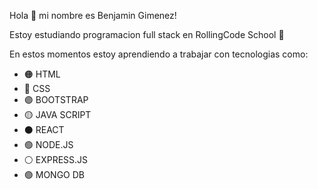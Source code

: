 Hola 👋 mi nombre es Benjamin Gimenez!

Estoy estudiando programacion full stack en RollingCode School 🚀


En estos momentos estoy aprendiendo a trabajar con tecnologias como:

- 🟠 HTML
- 🔵 CSS
- 🟣 BOOTSTRAP
- 🟡 JAVA SCRIPT
- ⚫ REACT 
- 🟢 NODE.JS
- ⚪ EXPRESS.JS
- 🟢 MONGO DB

